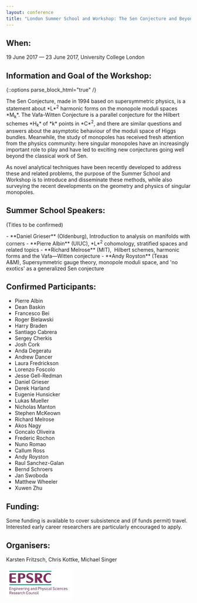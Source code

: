 ```yaml
---
layout: conference
title: "London Summer School and Workshop: The Sen Conjecture and Beyond"
---
```


## When:
19 June 2017 — 23 June 2017, University College London

## Information and Goal of the Workshop:  
{::options parse_block_html="true" /}
<p>
The Sen Conjecture, made in 1994 based on supersymmetric physics, is a statement about *L*<sup>2</sup> harmonic forms on the monopole moduli spaces *M<sub>k</sub>*. The Vafa-Witten Conjecture is a parallel conjecture for the Hilbert schemes *H<sub>k</sub>* of *k* points in *C*<sup>2</sup>, and there are similar questions and answers about the asymptotic behaviour of the moduli space of Higgs bundles. Meanwhile, the study of monopoles has received fresh attention from the physics community: here singular monopoles have an increasingly important role to play and have led to exciting new conjectures going well beyond the classical work of Sen. 
</p>

As novel analytical techniques have been recently developed to address these
and related problems, the purpose of the Summer School and Workshop is to
introduce and disseminate these methods, while also surveying the recent
developments on the geometry and physics of singular monopoles.


## Summer School Speakers:
(Titles to be confirmed)
<div>
- **Daniel Grieser** (Oldenburg), Introduction to analysis on manifolds with corners
- **Pierre Albin** (UIUC), *L*<sup>2</sup> cohomology, stratified spaces and related topics
- **Richard Melrose** (MIT),  Hilbert schemes, harmonic forms and the Vafa—Witten conjecture
- **Andy Royston** (Texas A&M), Supersymmetric gauge theory, monopole moduli space, and 'no exotics' as a generalized Sen conjecture 
</div>

## Confirmed Participants:
- Pierre Albin
- Dean Baskin
- Francesco Bei
- Roger Bielawski
- Harry Braden
- Santiago Cabrera
- Sergey Cherkis
- Josh Cork
- Anda Degeratu
- Andrew Dancer
- Laura Fredrickson
- Lorenzo Foscolo
- Jesse Gell-Redman
- Daniel Grieser
- Derek Harland
- Eugenie Hunsicker
- Lukas Mueller
- Nicholas Manton
- Stephen McKeown
- Richard Melrose
- Akos Nagy
- Goncalo Oliveira
- Frederic Rochon
- Nuno Romao
- Callum Ross
- Andy Royston
- Raul Sanchez-Galan
- Bernd Schroers
- Jan Swoboda
- Matthew Wheeler
- Xuwen Zhu

## Funding:
Some funding is available to cover subsistence and (if funds permit) travel. Interested early career
researchers are particularly encouraged to apply. 

## Organisers:  
Karsten Fritzsch, Chris Kottke, Michael Singer

![Sponsored by EPSRC](EPSRC.jpg)


